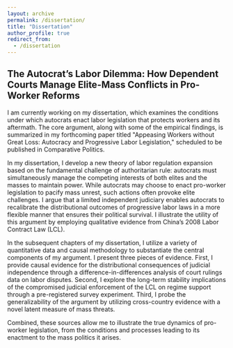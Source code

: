 ```yaml
---
layout: archive
permalink: /dissertation/
title: "Dissertation"
author_profile: true
redirect_from:
  - /dissertation
---
```



## The Autocrat’s Labor Dilemma: How Dependent Courts Manage Elite-Mass Conflicts in Pro-Worker Reforms

I am currently working on my dissertation, which examines the conditions under which autocrats enact labor legislation that protects workers and its aftermath. The core argument, along with some of the empirical findings, is summarized in my forthcoming paper titled "Appeasing Workers without Great Loss: Autocracy and Progressive Labor Legislation," scheduled to be published in Comparative Politics.

In my dissertation, I develop a new theory of labor regulation expansion based on the fundamental challenge of authoritarian rule: autocrats must simultaneously manage the competing interests of both elites and the masses to maintain power. While autocrats may choose to enact pro-worker legislation to pacify mass unrest, such actions often provoke elite challenges. I argue that a limited independent judiciary enables autocrats to recalibrate the distributional outcomes of progressive labor laws in a more flexible manner that ensures their political survival. I illustrate the utility of this argument by employing qualitative evidence from China’s 2008 Labor Contract Law (LCL).

In the subsequent chapters of my dissertation, I utilize a variety of quantitative data and causal methodology to substantiate the central components of my argument. I present three pieces of evidence. First, I provide causal evidence for the distributional consequences of judicial independence through a difference-in-differences analysis of court rulings data on labor disputes. Second, I explore the long-term stability implications of the compromised judicial enforcement of the LCL on regime support through a pre-registered survey experiment. Third, I probe the generalizability of the argument by utilizing cross-country evidence with a novel latent measure of mass threats.

Combined, these sources allow me to illustrate the true dynamics of pro-worker legislation, from the conditions and processes leading to its enactment to the mass politics it arises.
